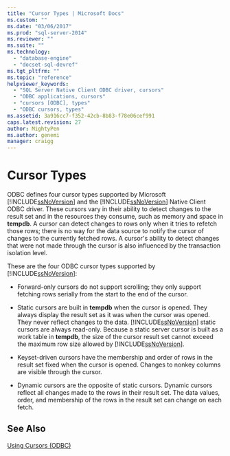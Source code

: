 ```yaml
---
title: "Cursor Types | Microsoft Docs"
ms.custom: ""
ms.date: "03/06/2017"
ms.prod: "sql-server-2014"
ms.reviewer: ""
ms.suite: ""
ms.technology: 
  - "database-engine"
  - "docset-sql-devref"
ms.tgt_pltfrm: ""
ms.topic: "reference"
helpviewer_keywords: 
  - "SQL Server Native Client ODBC driver, cursors"
  - "ODBC applications, cursors"
  - "cursors [ODBC], types"
  - "ODBC cursors, types"
ms.assetid: 3a916cc7-f352-42cb-8b83-f78e06cef991
caps.latest.revision: 27
author: MightyPen
ms.author: genemi
manager: craigg
---
```

# Cursor Types
  ODBC defines four cursor types supported by Microsoft [!INCLUDE[ssNoVersion](../../includes/ssnoversion-md.md)] and the [!INCLUDE[ssNoVersion](../../includes/ssnoversion-md.md)] Native Client ODBC driver. These cursors vary in their ability to detect changes to the result set and in the resources they consume, such as memory and space in **tempdb**. A cursor can detect changes to rows only when it tries to refetch those rows; there is no way for the data source to notify the cursor of changes to the currently fetched rows. A cursor's ability to detect changes that were not made through the cursor is also influenced by the transaction isolation level.  
  
 These are the four ODBC cursor types supported by [!INCLUDE[ssNoVersion](../../includes/ssnoversion-md.md)]:  
  
-   Forward-only cursors do not support scrolling; they only support fetching rows serially from the start to the end of the cursor.  
  
-   Static cursors are built in **tempdb** when the cursor is opened. They always display the result set as it was when the cursor was opened. They never reflect changes to the data. [!INCLUDE[ssNoVersion](../../includes/ssnoversion-md.md)] static cursors are always read-only. Because a static server cursor is built as a work table in **tempdb**, the size of the cursor result set cannot exceed the maximum row size allowed by [!INCLUDE[ssNoVersion](../../includes/ssnoversion-md.md)].  
  
-   Keyset-driven cursors have the membership and order of rows in the result set fixed when the cursor is opened. Changes to nonkey columns are visible through the cursor.  
  
-   Dynamic cursors are the opposite of static cursors. Dynamic cursors reflect all changes made to the rows in their result set. The data values, order, and membership of the rows in the result set can change on each fetch.  
  
## See Also  
 [Using Cursors &#40;ODBC&#41;](using-cursors-odbc.md)  
  
  
